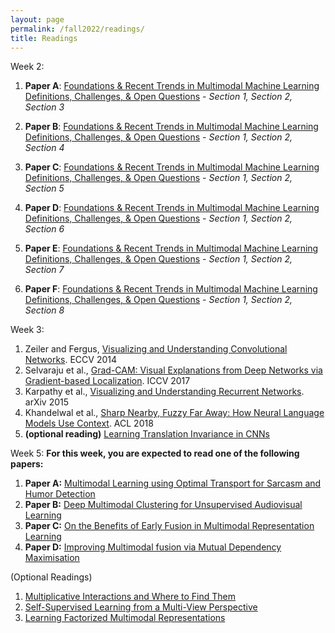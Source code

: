 ```yaml
---
layout: page
permalink: /fall2022/readings/
title: Readings
---
```


Week 2:

1. **Paper A**: [Foundations & Recent Trends in Multimodal Machine Learning Definitions, Challenges, & Open Questions](https://arxiv.org/pdf/2209.03430.pdf) - _Section 1, Section 2, Section 3_
    
2. **Paper B**: [Foundations & Recent Trends in Multimodal Machine Learning Definitions, Challenges, & Open Questions](https://arxiv.org/pdf/2209.03430.pdf) - _Section 1, Section 2, Section 4_
    
3. **Paper C**: [Foundations & Recent Trends in Multimodal Machine Learning Definitions, Challenges, & Open Questions](https://arxiv.org/pdf/2209.03430.pdf) - _Section 1, Section 2, Section 5_
    
4. **Paper D**: [Foundations & Recent Trends in Multimodal Machine Learning Definitions, Challenges, & Open Questions](https://arxiv.org/pdf/2209.03430.pdf) - _Section 1, Section 2, Section 6_
    
5. **Paper E**: [Foundations & Recent Trends in Multimodal Machine Learning Definitions, Challenges, & Open Questions](https://arxiv.org/pdf/2209.03430.pdf) - _Section 1, Section 2, Section 7_
6. **Paper F**: [Foundations & Recent Trends in Multimodal Machine Learning Definitions, Challenges, & Open Questions](https://arxiv.org/pdf/2209.03430.pdf) - _Section 1, Section 2, Section 8_

Week 3:
1. Zeiler and Fergus, [Visualizing and Understanding Convolutional Networks](https://piazza.com/class_profile/get_resource/jjyt9xcoem64k5/jlvnkpiszoo26g). ECCV 2014
2. Selvaraju et al., [Grad-CAM: Visual Explanations from Deep Networks via Gradient-based Localization](https://piazza.com/class_profile/get_resource/jjyt9xcoem64k5/jlscu1vibjh3s8). ICCV 2017
3. Karpathy et al., [Visualizing and Understanding Recurrent Networks](https://arxiv.org/pdf/1506.02078.pdf). arXiv 2015
4. Khandelwal et al., [Sharp Nearby, Fuzzy Far Away: How Neural Language Models Use Context](https://arxiv.org/pdf/1805.04623.pdf). ACL 2018
5.  **(optional reading)** [Learning Translation Invariance in CNNs](https://arxiv.org/pdf/2011.11757.pdf)

Week 5:
**For this week, you are expected to read one of the following papers:**

1.   **Paper A:** [Multimodal Learning using Optimal Transport for Sarcasm and Humor Detection](https://openaccess.thecvf.com/content/WACV2022/papers/Pramanick_Multimodal_Learning_Using_Optimal_Transport_for_Sarcasm_and_Humor_Detection_WACV_2022_paper.pdf)
2.   **Paper B:** [Deep Multimodal Clustering for Unsupervised Audiovisual Learning](https://openaccess.thecvf.com/content_CVPR_2019/papers/Hu_Deep_Multimodal_Clustering_for_Unsupervised_Audiovisual_Learning_CVPR_2019_paper.pdf)
3.   **Paper C:** [On the Benefits of Early Fusion in Multimodal Representation Learning](https://arxiv.org/pdf/2011.07191.pdf)
4.   **Paper D:** [Improving Multimodal fusion via Mutual Dependency Maximisation](https://arxiv.org/pdf/2109.00922.pdf) 

(Optional Readings)

1.   [Multiplicative Interactions and Where to Find Them](https://openreview.net/pdf?id=rylnK6VtDH)
2.   [Self-Supervised Learning from a Multi-View Perspective](https://arxiv.org/pdf/2006.05576.pdf)
3.   [Learning Factorized Multimodal Representations](https://arxiv.org/pdf/1806.06176.pdf)

